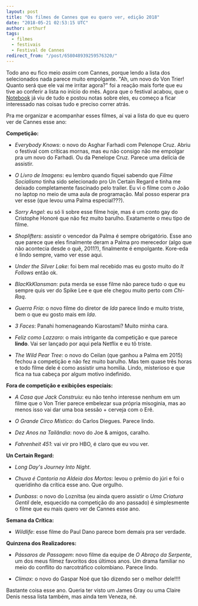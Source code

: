 ```yaml
---
layout: post
title: "Os filmes de Cannes que eu quero ver, edição 2018"
date: "2018-05-21 02:53:15 UTC"
author: arthurf
tags:
  - filmes
  - festivais
  - Festival de Cannes
redirect_from: "/post/658048939259576320/"
---
```


Todo ano eu fico meio _assim_ com Cannes, porque lendo a lista dos selecionados nada parece muito empolgante. "Ah, um novo do Von Trier! Quanto será que ele vai me irritar agora?" foi a reação mais forte que eu tive ao conferir a lista no início do mês. Agora que o festival acabou, que o [Notebook](https://mubi.com/notebook) já viu de tudo e postou notas sobre eles, eu começo a ficar interessado nas coisas tudo e preciso correr atrás.

Pra me organizar e acompanhar esses filmes, aí vai a lista do que eu quero ver de Cannes esse ano:

**Competição:**

- _Everybody Knows_: o novo do Asghar Farhadi com Pelenope Cruz. Abriu o festival com críticas mornas, mas eu não consigo não me empolgar pra um novo do Farhadi. Ou da Penelope Cruz. Parece uma delícia de assistir.

- _O Livro de Imagens_: eu lembro quando fiquei sabendo que _Filme Socialismo_ tinha sido selecionado pro Un Certain Regard e tinha me deixado completamente fascinado pelo trailer. Eu vi o filme com o João no laptop no meio de uma aula de programação. Mal posso esperar pra ver esse (que levou uma Palma especial???).

- _Sorry Angel_: eu só li sobre esse filme hoje, mas é um conto gay do Cristophe Honoré que não fez muito barulho. Exatamente o meu tipo de filme.

- _Shoplifters_: assistir o vencedor da Palma é sempre obrigatório. Esse ano que parece que eles finalmente deram a Palma pro merecedor (algo que não acontecia desde o quê, 2011?), finalmente é empolgante. Kore-eda é lindo sempre, vamo ver esse aqui.

- _Under the Silver Lake_: foi bem mal recebido mas eu gosto muito do _It Follows_ então ok.

- _BlacKkKlansman_: puta merda se esse filme não parece tudo o que eu sempre quis ver do Spike Lee e que ele chegou muito perto com _Chi-Raq_.

- _Guerra Fria_: o novo filme do diretor de _Ida_ parece lindo e muito triste, bem o que eu gosto mais em _Ida_.

- _3 Faces_: Panahi homenageando Kiarostami? Muito minha cara.

- _Feliz como Lazzaro_: o mais intrigante da competição e que parece **lindo**. Vai ser lançado por aqui pela Netflix e eu tô triste.

- _The Wild Pear Tree_: o novo do Ceilan (que ganhou a Palma em 2015) fechou a competição e não fez muito barulho. Mas tem quase três horas e todo filme dele é como assistir uma homilia. Lindo, misterioso e que fica na tua cabeça por algum motivo indefinido.

**Fora de competição e exibições especiais:**

- _A Casa que Jack Construiu_: eu não tenho interesse nenhum em um filme que o Von Trier parece embelezar sua própria misoginia, mas ao menos isso vai dar uma boa sessão + cerveja com o Erê.

- _O Grande Circo Místico_: do Carlos Diegues. Parece lindo.

- _Dez Anos na Tailândia_: novo do Joe & amigos, caralho.

- _Fahrenheit 451_: vai vir pro HBO, é claro que eu vou ver.

**Un Certain Regard:**

- _Long Day's Journey Into Night_.

- _Chuva é Cantoria na Aldeia dos Mortos_: levou o prêmio do júri e foi o queridinho da crítica esse ano. Que orgulho.

- _Dunbass_: o novo do Loznitsa (eu ainda quero assistir o _Uma Criatura Gentil_ dele, esquecido na competição do ano passado) é simplesmente o filme que eu mais quero ver de Cannes esse ano.

**Semana da Crítica:**

- _Wildlife_: esse filme do Paul Dano parece bom demais pra ser verdade.

**Quinzena dos Realizadores:**

- _Pássaros de Passagem_: novo filme da equipe de _O Abraço da Serpente_, um dos meus filmez favoritos dos últimos anos. Um drama familiar no meio do conflito do narcotráfico colombiano. Parece lindo.

- _Climax_: o novo do Gaspar Noé que tão dizendo ser o melhor dele!!!!

Bastante coisa esse ano. Queria ter visto um James Gray ou uma Claire Denis nessa lista também, mas ainda tem Veneza, né.
